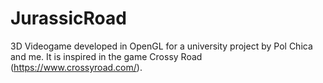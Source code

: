 # JurassicRoad

3D Videogame developed in OpenGL for a university project by Pol Chica and me.
It is inspired in the game Crossy Road (https://www.crossyroad.com/).
